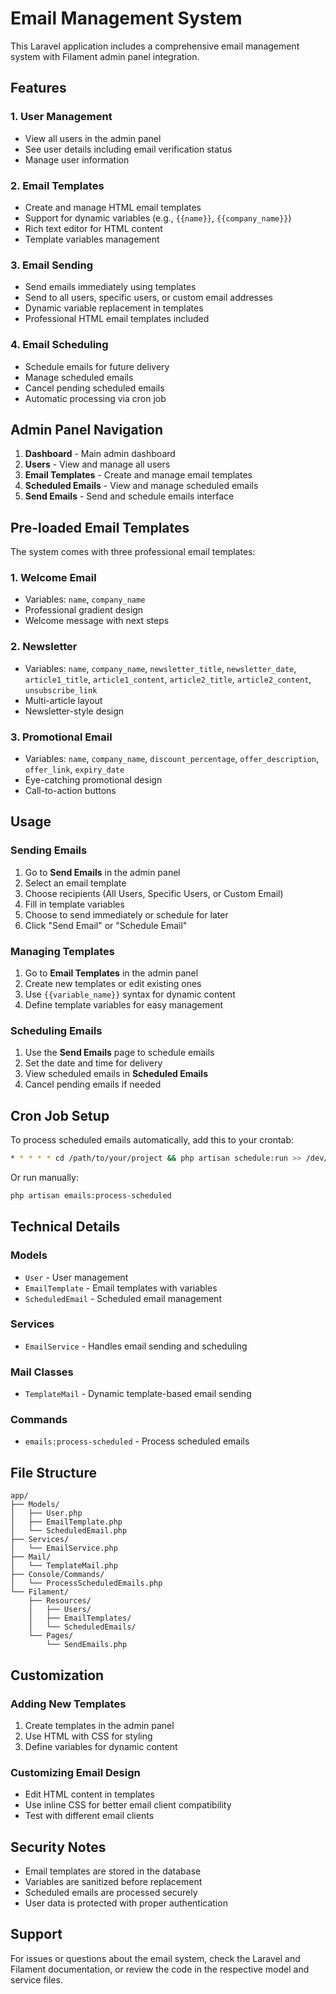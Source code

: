 # Email Management System

This Laravel application includes a comprehensive email management system with Filament admin panel integration.

## Features

### 1. User Management

-   View all users in the admin panel
-   See user details including email verification status
-   Manage user information

### 2. Email Templates

-   Create and manage HTML email templates
-   Support for dynamic variables (e.g., `{{name}}`, `{{company_name}}`)
-   Rich text editor for HTML content
-   Template variables management

### 3. Email Sending

-   Send emails immediately using templates
-   Send to all users, specific users, or custom email addresses
-   Dynamic variable replacement in templates
-   Professional HTML email templates included

### 4. Email Scheduling

-   Schedule emails for future delivery
-   Manage scheduled emails
-   Cancel pending scheduled emails
-   Automatic processing via cron job

## Admin Panel Navigation

1. **Dashboard** - Main admin dashboard
2. **Users** - View and manage all users
3. **Email Templates** - Create and manage email templates
4. **Scheduled Emails** - View and manage scheduled emails
5. **Send Emails** - Send and schedule emails interface

## Pre-loaded Email Templates

The system comes with three professional email templates:

### 1. Welcome Email

-   Variables: `name`, `company_name`
-   Professional gradient design
-   Welcome message with next steps

### 2. Newsletter

-   Variables: `name`, `company_name`, `newsletter_title`, `newsletter_date`, `article1_title`, `article1_content`, `article2_title`, `article2_content`, `unsubscribe_link`
-   Multi-article layout
-   Newsletter-style design

### 3. Promotional Email

-   Variables: `name`, `company_name`, `discount_percentage`, `offer_description`, `offer_link`, `expiry_date`
-   Eye-catching promotional design
-   Call-to-action buttons

## Usage

### Sending Emails

1. Go to **Send Emails** in the admin panel
2. Select an email template
3. Choose recipients (All Users, Specific Users, or Custom Email)
4. Fill in template variables
5. Choose to send immediately or schedule for later
6. Click "Send Email" or "Schedule Email"

### Managing Templates

1. Go to **Email Templates** in the admin panel
2. Create new templates or edit existing ones
3. Use `{{variable_name}}` syntax for dynamic content
4. Define template variables for easy management

### Scheduling Emails

1. Use the **Send Emails** page to schedule emails
2. Set the date and time for delivery
3. View scheduled emails in **Scheduled Emails**
4. Cancel pending emails if needed

## Cron Job Setup

To process scheduled emails automatically, add this to your crontab:

```bash
* * * * * cd /path/to/your/project && php artisan schedule:run >> /dev/null 2>&1
```

Or run manually:

```bash
php artisan emails:process-scheduled
```

## Technical Details

### Models

-   `User` - User management
-   `EmailTemplate` - Email templates with variables
-   `ScheduledEmail` - Scheduled email management

### Services

-   `EmailService` - Handles email sending and scheduling

### Mail Classes

-   `TemplateMail` - Dynamic template-based email sending

### Commands

-   `emails:process-scheduled` - Process scheduled emails

## File Structure

```
app/
├── Models/
│   ├── User.php
│   ├── EmailTemplate.php
│   └── ScheduledEmail.php
├── Services/
│   └── EmailService.php
├── Mail/
│   └── TemplateMail.php
├── Console/Commands/
│   └── ProcessScheduledEmails.php
└── Filament/
    ├── Resources/
    │   ├── Users/
    │   ├── EmailTemplates/
    │   └── ScheduledEmails/
    └── Pages/
        └── SendEmails.php
```

## Customization

### Adding New Templates

1. Create templates in the admin panel
2. Use HTML with CSS for styling
3. Define variables for dynamic content

### Customizing Email Design

-   Edit HTML content in templates
-   Use inline CSS for better email client compatibility
-   Test with different email clients

## Security Notes

-   Email templates are stored in the database
-   Variables are sanitized before replacement
-   Scheduled emails are processed securely
-   User data is protected with proper authentication

## Support

For issues or questions about the email system, check the Laravel and Filament documentation, or review the code in the respective model and service files.
